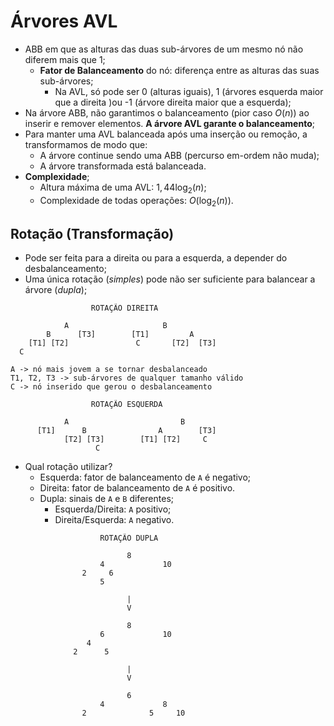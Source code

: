# Árvores AVL
- ABB em que as alturas das duas sub-árvores de um mesmo nó não diferem mais que 1;
  - **Fator de Balanceamento** do nó: diferença entre as alturas das suas sub-árvores;
    - Na AVL, só pode ser 0 (alturas iguais), 1 (árvores esquerda maior que a direita )ou -1 (árvore direita maior que a esquerda);
- Na árvore ABB, não garantimos o balanceamento (pior caso $O(n)$) ao inserir e remover elementos. **A árvore AVL garante o balanceamento**;
- Para manter uma AVL balanceada após uma inserção ou remoção, a transformamos de modo que:
  - A árvore continue sendo uma ABB (percurso em-ordem não muda);
  - A árvore transformada está balanceada.
- **Complexidade**;
  - Altura máxima de uma AVL: $1,44 \log_2(n)$;
  - Complexidade de todas operações: $O(\log_2(n))$.

## Rotação (Transformação)
- Pode ser feita para a direita ou para a esquerda, a depender do desbalanceamento;
- Uma única rotação (*simples*) pode não ser suficiente para balancear a árvore (*dupla*);
```
                  ROTAÇÃO DIREITA

            A                     B
        B      [T3]        [T1]         A
    [T1] [T2]               C       [T2]  [T3]
  C

A -> nó mais jovem a se tornar desbalanceado
T1, T2, T3 -> sub-árvores de qualquer tamanho válido
C -> nó inserido que gerou o desbalanceamento
```
```
                  ROTAÇÃO ESQUERDA

            A                         B
      [T1]      B                A        [T3]
            [T2] [T3]        [T1] [T2]     C
                   C
```
- Qual rotação utilizar?
  - Esquerda: fator de balanceamento de ```A``` é negativo;
  - Direita: fator de balanceamento de ```A``` é positivo.
  - Dupla: sinais de ```A``` e ```B``` diferentes;
    - Esquerda/Direita: ```A``` positivo;
    - Direita/Esquerda: ```A``` negativo.
```
                    ROTAÇÃO DUPLA

                          8
                    4             10
                2     6
                    5

                          |
                          V

                          8
                    6             10
                 4
              2      5

                          |
                          V

                          6
                    4             8
                2              5     10
```